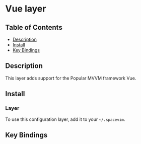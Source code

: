 # Vue layer

## Table of Contents

<!-- vim-markdown-toc GFM -->
* [Description](#description)
* [Install](#install)
* [Key Bindings](#key-bindings)

<!-- vim-markdown-toc -->

## Description

This layer adds support for the Popular MVVM framework Vue.

## Install

### Layer

To use this configuration layer, add it to your `~/.spacevim`.

## Key Bindings
